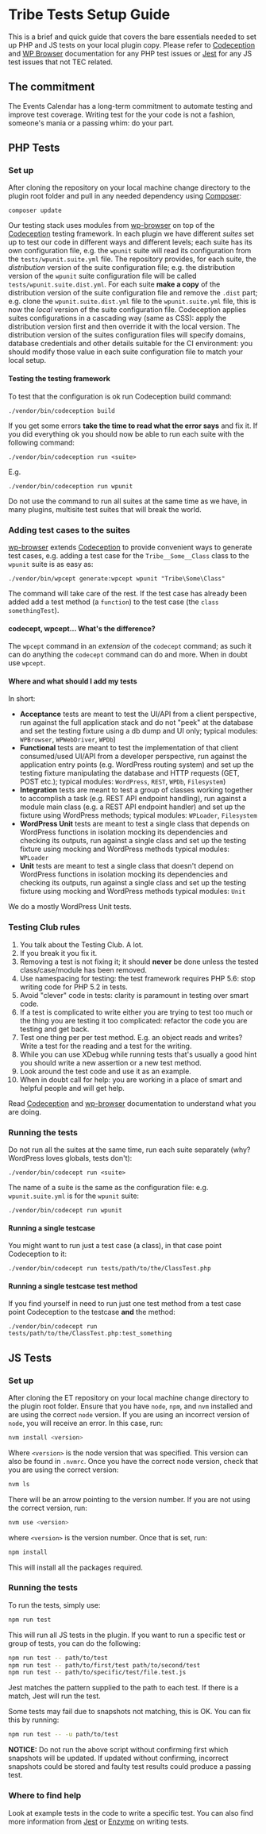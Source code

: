 # Tribe Tests Setup Guide
This is a brief and quick guide that covers the bare essentials needed to set up PHP and JS tests on your local plugin copy.
Please refer to [Codeception](http://codeception.com/docs) and [WP Browser](https://github.com/lucatume/wp-browser) documentation for any PHP test issues or [Jest](https://jestjs.io/docs/en/getting-started) for any JS test issues that not TEC related.

## The commitment
The Events Calendar has a long-term commitment to automate testing and improve test coverage.
Writing test for the your code is not a fashion, someone's mania or a passing whim: do your part.

## PHP Tests

### Set up
After cloning the repository on your local machine change directory to the plugin root folder and pull in any needed dependency using [Composer](https://getcomposer.org/):

	composer update

Our testing stack uses modules from [wp-browser](https://github.com/lucatume/wp-browser "lucatume/wp-browser · GitHub") on top of the [Codeception](http://codeception.com/ "Codeception - BDD-style PHP testing.") testing framework.
In each plugin we have different *suites* set up to test our code in different ways and different levels; each suite has its own configuration file, e.g. the `wpunit` suite will read its configuration from the `tests/wpunit.suite.yml` file.
The repository provides, for each suite, the *distribution* version of the suite configuration file; e.g. the distribution version of the `wpunit` suite configuration file will be called `tests/wpunit.suite.dist.yml`.
For each suite **make a copy** of the distribution version of the suite configuration file and remove the `.dist` part; e.g. clone the `wpunit.suite.dist.yml` file to the `wpunit.suite.yml` file, this is now the *local* version of the suite configuration file.
Codeception applies suites configurations in a cascading way (same as CSS): apply the distribution version first and then override it with the local version.
The distribution version of the suites configuration files will specify domains, database credentials and other details suitable for the CI environment: you should modify those value in each suite configuration file to match your local setup.

#### Testing the testing framework
To test that the configuration is ok run Codeception build command:

```shell
./vendor/bin/codeception build
```
If you get some errors **take the time to read what the error says** and fix it.
If you did everything ok you should now be able to run each suite with the following command:

```shell
./vendor/bin/codeception run <suite>
```

E.g.

```shell
./vendor/bin/codeception run wpunit
```

Do not use the command to run all suites at the same time as we have, in many plugins, multisite test suites that will break the world.

### Adding test cases to the suites
[wp-browser](https://github.com/lucatume/wp-browser "lucatume/wp-browser · GitHub") extends [Codeception](http://codeception.com/ "Codeception - BDD-style PHP testing.") to provide convenient ways to generate test cases, e.g. adding a test case for the `Tribe__Some__Class` class to the `wpunit` suite is as easy as:

```shell
./vendor/bin/wpcept generate:wpcept wpunit "Tribe\Some\Class"
```

The command will take care of the rest.
If the test case has already been added add a test method (a `function`) to the test case (the `class somethingTest`).

#### codecept, wpcept... What's the difference?
The `wpcept` command in an *extension* of the `codecept` command; as such it can do anything the `codecept` command can do and more.
When in doubt use `wpcept`.

#### Where and what should I add my tests
In short:

* **Acceptance** tests are meant to test the UI/API from a client perspective, run against the full application stack and do not "peek" at the database and set the testing fixture using a db dump and UI only; typical modules: `WPBrowser`, `WPWebDriver`, `WPDb`)
* **Functional** tests are meant to test the implementation of that client consumed/used UI/API from a developer perspective, run against the application entry points (e.g. WordPress routing system) and set up the testing fixture manipulating the database and HTTP requests (GET, POST etc.); typical modules: `WordPress`, `REST`, `WPDb`, `Filesystem`)
* **Integration** tests are meant to test a group of classes working together to accomplish a task (e.g. REST API endpoint handling), run against a module main class (e.g. a REST API endpoint handler) and set up the fixture using WordPress methods; typical modules: `WPLoader`, `Filesystem`
* **WordPress Unit** tests are meant to test a single class that depends on WordPress functions in isolation mocking its dependencies and checking its outputs, run against a single class and set up the testing fixture using mocking and WordPress methods typical modules: `WPLoader`
* **Unit** tests are meant to test a single class that doesn't depend on WordPress functions in isolation mocking its dependencies and checking its outputs, run against a single class and set up the testing fixture using mocking and WordPress methods typical modules: `Unit`

We do a mostly WordPress Unit tests.

### Testing Club rules
1. You talk about the Testing Club. A lot.
2. If you break it you fix it.
3. Removing a test is not fixing it; it should **never** be done unless the tested class/case/module has been removed.
4. Use namespacing for testing: the test framework requires PHP 5.6: stop writing code for PHP 5.2 in tests.
5. Avoid "clever" code in tests: clarity is paramount in testing over smart code.
6. If a test is complicated to write either you are trying to test too much or the thing you are testing it too complicated: refactor the code you are testing and get back.
7. Test one thing per per test method. E.g. an object reads and writes? Write a test for the reading and a test for the writing.
8. While you can use XDebug while running tests that's usually a good hint you should write a new assertion or a new test method.
9. Look around the test code and use it as an example.
10. When in doubt call for help: you are working in a place of smart and helpful people and will get help.

Read [Codeception](http://codeception.com/ "Codeception - BDD-style PHP testing.") and [wp-browser](https://github.com/lucatume/wp-browser "lucatume/wp-browser · GitHub") documentation to understand what you are doing.

### Running the tests
Do not run all the suites at the same time, run each suite separately (why? WordPress loves globals, tests don't):

```shell
./vendor/bin/codecept run <suite>
```

The name of a suite is the same as the configuration file: e.g. `wpunit.suite.yml` is for the `wpunit` suite:

```shell
./vendor/bin/codecept run wpunit
```

#### Running a single testcase
You might want to run just a test case (a class), in that case point Codeception to it:

```shell
./vendor/bin/codecept run tests/path/to/the/ClassTest.php
```

#### Running a single testcase test method
If you find yourself in need to run just one test method from a test case point Codeception to the testcase **and** the method:

```shell
./vendor/bin/codecept run tests/path/to/the/ClassTest.php:test_something
```

## JS Tests

### Set up
After cloning the ET repository on your local machine change directory to the plugin root folder. Ensure that you have `node`, `npm`, and `nvm` installed and are using the correct `node` version. If you are using an incorrect version of `node`, you will receive an error. In this case, run:

```bash
nvm install <version>
```

Where `<version>` is the node version that was specified. This version can also be found in `.nvmrc`. Once you have the correct node version, check that you are using the correct version:

```bash
nvm ls
```

There will be an arrow pointing to the version number. If you are not using the correct version, run:

```bash
nvm use <version>
```

where `<version>` is the version number. Once that is set, run:

```bash
npm install
```

This will install all the packages required.

### Running the tests
To run the tests, simply use:

```bash
npm run test
```

This will run all JS tests in the plugin. If you want to run a specific test or group of tests, you can do the following:

```bash
npm run test -- path/to/test
npm run test -- path/to/first/test path/to/second/test
npm run test -- path/to/specific/test/file.test.js
```

Jest matches the pattern supplied to the path to each test. If there is a match, Jest will run the test.

Some tests may fail due to snapshots not matching, this is OK. You can fix this by running:

```bash
npm run test -- -u path/to/test
```

**NOTICE:** Do not run the above script without confirming first which snapshots will be updated. If updated without confirming, incorrect snapshots could be stored and faulty test results could produce a passing test.

### Where to find help
Look at example tests in the code to write a specific test. You can also find more information from [Jest](https://jestjs.io/docs/en/getting-started) or [Enzyme](https://airbnb.io/enzyme/docs/api/) on writing tests.
